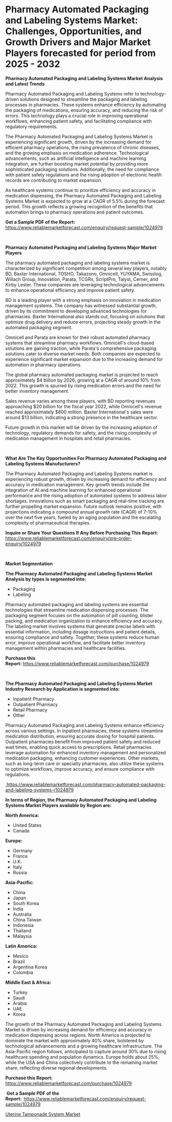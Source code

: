 <p><h1>Pharmacy Automated Packaging and Labeling Systems Market: Challenges, Opportunities, and Growth Drivers and Major Market Players forecasted for period from 2025 - 2032</h1></p><p><strong>Pharmacy Automated Packaging and Labeling Systems Market Analysis and Latest Trends</strong></p>
<p><p>Pharmacy Automated Packaging and Labeling Systems refer to technology-driven solutions designed to streamline the packaging and labeling processes in pharmacies. These systems enhance efficiency by automating the packaging of medications, ensuring accuracy, and reducing the risk of errors. This technology plays a crucial role in improving operational workflows, enhancing patient safety, and facilitating compliance with regulatory requirements.</p><p>The Pharmacy Automated Packaging and Labeling Systems Market is experiencing significant growth, driven by the increasing demand for efficient pharmacy operations, the rising prevalence of chronic diseases, and the growing emphasis on medication adherence. Technological advancements, such as artificial intelligence and machine learning integration, are further boosting market potential by providing more sophisticated packaging solutions. Additionally, the need for compliance with patient safety regulations and the rising adoption of electronic health records are contributing to market expansion.</p><p>As healthcare systems continue to prioritize efficiency and accuracy in medication dispensing, the Pharmacy Automated Packaging and Labeling Systems Market is expected to grow at a CAGR of 5.5% during the forecast period. This growth reflects a growing recognition of the benefits that automation brings to pharmacy operations and patient outcomes.</p></p>
<p><strong>Get a Sample PDF of the Report:&nbsp;</strong> <a href="https://www.reliablemarketforecast.com/enquiry/request-sample/1024979?utm_campaign=3129&utm_medium=2&utm_source=Github&utm_content=ia&utm_term=08032025&utm_id=pharmacy-automated-packaging-and-labeling-systems">https://www.reliablemarketforecast.com/enquiry/request-sample/1024979</a></p>
<p>&nbsp;</p>
<p><strong>Pharmacy Automated Packaging and Labeling Systems Major Market Players</strong></p>
<p><p>The pharmacy automated packaging and labeling systems market is characterized by significant competition among several key players, notably BD, Baxter International, TOSHO, Takazono, Omnicell, YUYAMA, Swisslog, Willach Group, Innovation, Parata, TCGRx, ScriptPro, Talyst, Cerner, and Kirby Lester. These companies are leveraging technological advancements to enhance operational efficiency and improve patient safety.</p><p>BD is a leading player with a strong emphasis on innovation in medication management systems. The company has witnessed substantial growth, driven by its commitment to developing advanced technologies for pharmacies. Baxter International also stands out, focusing on solutions that optimize drug delivery and reduce errors, projecting steady growth in the automated packaging segment.</p><p>Omnicell and Parata are known for their robust automated pharmacy systems that streamline pharmacy workflows. Omnicell's cloud-based solutions are gaining traction, while Parata's comprehensive packaging solutions cater to diverse market needs. Both companies are expected to experience significant market expansion due to the increasing demand for automation in pharmacy operations.</p><p>The global pharmacy automated packaging market is projected to reach approximately $4 billion by 2026, growing at a CAGR of around 10% from 2022. This growth is spurred by rising medication errors and the need for better inventory management.</p><p>Sales revenue varies among these players, with BD reporting revenues approaching $20 billion for the fiscal year 2022, while Omnicell's revenue reached approximately $800 million. Baxter International's sales were around $13 billion, indicating a strong presence in the healthcare sector.</p><p>Future growth in this market will be driven by the increasing adoption of technology, regulatory demands for safety, and the rising complexity of medication management in hospitals and retail pharmacies.</p></p>
<p>&nbsp;</p>
<p><strong>What Are The Key Opportunities For Pharmacy Automated Packaging and Labeling Systems Manufacturers?</strong></p>
<p><p>The Pharmacy Automated Packaging and Labeling Systems market is experiencing robust growth, driven by increasing demand for efficiency and accuracy in medication management. Key growth trends include the integration of AI and machine learning for enhanced operational performance and the rising adoption of automated systems to address labor shortages. Innovations such as smart packaging and real-time tracking are further propelling market expansion. Future outlook remains positive, with projections indicating a compound annual growth rate (CAGR) of 7-10% over the next five years, fueled by an aging population and the escalating complexity of pharmaceutical therapies.</p></p>
<p><strong>Inquire or Share Your Questions If Any Before Purchasing This Report:</strong> <a href="https://www.reliablemarketforecast.com/enquiry/pre-order-enquiry/1024979?utm_campaign=3129&utm_medium=2&utm_source=Github&utm_content=ia&utm_term=08032025&utm_id=pharmacy-automated-packaging-and-labeling-systems">https://www.reliablemarketforecast.com/enquiry/pre-order-enquiry/1024979</a></p>
<p>&nbsp;</p>
<p><strong>Market Segmentation</strong></p>
<p><strong>The Pharmacy Automated Packaging and Labeling Systems Market Analysis by types is segmented into:</strong></p>
<p><ul><li>Packaging</li><li>Labeling</li></ul></p>
<p><p>Pharmacy automated packaging and labeling systems are essential technologies that streamline medication dispensing processes. The packaging segment focuses on the automation of pill counting, blister packing, and medication organization to enhance efficiency and accuracy. The labeling market involves systems that generate precise labels with essential information, including dosage instructions and patient details, ensuring compliance and safety. Together, these systems reduce human error, improve operational workflow, and facilitate better inventory management within pharmacies and healthcare facilities.</p></p>
<p><strong>Purchase this Report:&nbsp;</strong><a href="https://www.reliablemarketforecast.com/purchase/1024979?utm_campaign=3129&utm_medium=2&utm_source=Github&utm_content=ia&utm_term=08032025&utm_id=pharmacy-automated-packaging-and-labeling-systems">https://www.reliablemarketforecast.com/purchase/1024979</a></p>
<p>&nbsp;</p>
<p><strong>The Pharmacy Automated Packaging and Labeling Systems Market Industry Research by Application is segmented into:</strong></p>
<p><ul><li>Inpatient Pharmacy</li><li>Outpatient Pharmacy</li><li>Retail Pharmacy</li><li>Other</li></ul></p>
<p><p>Pharmacy Automated Packaging and Labeling Systems enhance efficiency across various settings. In inpatient pharmacies, these systems streamline medication distribution, ensuring accurate dosing for hospital patients. Outpatient pharmacies benefit from improved patient safety and reduced wait times, enabling quick access to prescriptions. Retail pharmacies leverage automation for enhanced inventory management and personalized medication packaging, enhancing customer experiences. Other markets, such as long-term care or specialty pharmacies, also utilize these systems to optimize workflows, improve accuracy, and ensure compliance with regulations.</p></p>
<p><a href="https://www.reliablemarketforecast.com/pharmacy-automated-packaging-and-labeling-systems-r1024979?utm_campaign=3129&utm_medium=2&utm_source=Github&utm_content=ia&utm_term=08032025&utm_id=pharmacy-automated-packaging-and-labeling-systems">&nbsp;https://www.reliablemarketforecast.com/pharmacy-automated-packaging-and-labeling-systems-r1024979</a></p>
<p><strong>In terms of Region, the Pharmacy Automated Packaging and Labeling Systems Market Players available by Region are:</strong></p>
<p>
    <p> <strong> North America: </strong>
        <ul>
            <li>United States</li>
            <li>Canada</li>
        </ul>
        </p> 
    <p> <strong> Europe: </strong>
        <ul>
            <li>Germany</li>
            <li>France</li>
            <li>U.K.</li>
            <li>Italy</li>
            <li>Russia</li>
        </ul>
        </p> 
    <p> <strong> Asia-Pacific: </strong>
        <ul>
            <li>China</li>
            <li>Japan</li>
            <li>South Korea</li>
            <li>India</li>
            <li>Australia</li>
            <li>China Taiwan</li>
            <li>Indonesia</li>
            <li>Thailand</li>
            <li>Malaysia</li>
        </ul>
        </p> 
    <p> <strong> Latin America: </strong>
        <ul>
            <li>Mexico</li>
            <li>Brazil</li>
            <li>Argentina Korea</li>
            <li>Colombia</li>
        </ul>
        </p> 
    <p> <strong> Middle East & Africa: </strong>
        <ul>
            <li>Turkey</li>
            <li>Saudi</li>
            <li>Arabia</li>
            <li>UAE</li>
            <li>Korea</li>
        </ul>
    </p>
    </p>
<p><p>The growth of the Pharmacy Automated Packaging and Labeling Systems Market is driven by increasing demand for efficiency and accuracy in medication dispensing across regions. North America is projected to dominate the market with approximately 40% share, bolstered by technological advancements and a growing healthcare infrastructure. The Asia-Pacific region follows, anticipated to capture around 30% due to rising healthcare spending and population dynamics. Europe holds about 25%, while the USA and China collectively contribute to the remaining market share, reflecting diverse regional developments.</p></p>
<p><strong>Purchase this Report: </strong><a href="https://www.reliablemarketforecast.com/purchase/1024979?utm_campaign=3129&utm_medium=2&utm_source=Github&utm_content=ia&utm_term=08032025&utm_id=pharmacy-automated-packaging-and-labeling-systems">https://www.reliablemarketforecast.com/purchase/1024979</a></p>
<p>&nbsp;<strong>Get a Sample PDF of the Report:&nbsp;&nbsp;</strong><a href="https://www.reliablemarketforecast.com/enquiry/request-sample/1024979?utm_campaign=3129&utm_medium=2&utm_source=Github&utm_content=ia&utm_term=08032025&utm_id=pharmacy-automated-packaging-and-labeling-systems">https://www.reliablemarketforecast.com/enquiry/request-sample/1024979</a></p>
<p><strong></strong></p>
<p><p><a href="https://github.com/duscarajlha/Market-Research-Report-List-1/blob/main/uterine-tamponade-system-market.md?utm_campaign=3129&utm_medium=2&utm_source=Github&utm_content=ia&utm_term=08032025&utm_id=pharmacy-automated-packaging-and-labeling-systems">Uterine Tamponade System Market</a></p></p>
